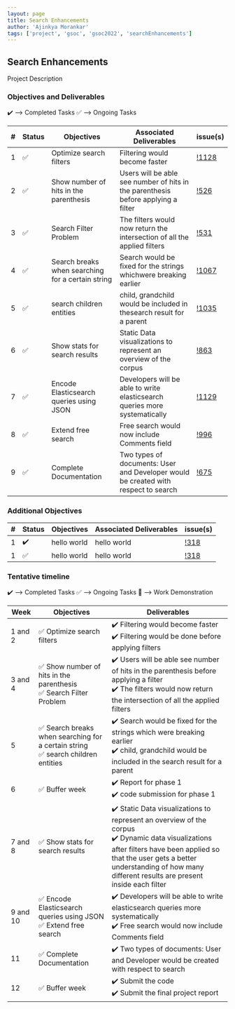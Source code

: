 ```yaml
---
layout: page
title: Search Enhancements
author: 'Ajinkya Morankar'
tags: ['project', 'gsoc', 'gsoc2022', 'searchEnhancements']
---
```



## Search Enhancements

Project Description 

### Objectives and Deliverables

:heavy_check_mark: --> Completed Tasks  :white_check_mark: --> Ongoing Tasks

| \# | Status  | Objectives                    | Associated Deliverables         | issue(s) |
| --- | --- | ----------------------------- | ---------------------------------------------- | -------- |
| 1 |:white_check_mark:|  Optimize search filters |  Filtering would become faster | [!1128](https://gitlab.com/cdli/framework/-/issues/1128) |
| 2 |:white_check_mark:|  Show number of hits in the parenthesis | Users will be able see number of hits in the parenthesis before applying a filter | [!526](https://gitlab.com/cdli/framework/-/issues/526) |
| 3 |:white_check_mark:|  Search Filter Problem |  The filters would now return the intersection of all the applied filters | [!531](https://gitlab.com/cdli/framework/-/issues/531) |
| 4 |:white_check_mark:|  Search breaks when searching for a certain string | Search would be fixed for the strings whichwere breaking earlier | [!1067](https://gitlab.com/cdli/framework/-/issues/1067) |
| 5 |:white_check_mark:|   search children entities |  child, grandchild would be included in thesearch result for a parent | [!1035](https://gitlab.com/cdli/framework/-/issues/1035) |
| 6 |:white_check_mark:|  Show stats for search results | Static Data visualizations to represent an overview of the corpus | [!863](https://gitlab.com/cdli/framework/-/issues/863) |
| 7 |:white_check_mark:|  Encode Elasticsearch queries using JSON |  Developers will be able to write elasticsearch queries more systematically | [!1129](https://gitlab.com/cdli/framework/-/issues/1129) |
| 8 |:white_check_mark:|   Extend free search | Free search would now include Comments field | [!996](https://gitlab.com/cdli/framework/-/issues/996) |
| 9 |:white_check_mark:|   Complete Documentation | Two types of documents: User and Developer would be created with respect to search | [!675](https://gitlab.com/cdli/framework/-/issues/675) |

### Additional Objectives

| \# | Status  | Objectives         | Associated Deliverables                                             | issue(s) |
| --- | --- | ------------------ | ------------------------------------------------------------------- | -------- |
| 1 | :heavy_check_mark: | hello world  | hello world |    [!318]()     |
| 1 | :white_check_mark: | hello world  | hello world |    [!318]()     |


### Tentative timeline

:heavy_check_mark: --> Completed Tasks  :white_check_mark: --> Ongoing Tasks  :raised_hands: --> Work Demonstration

| Week  |Objectives | Deliverables |
|---|---|---|
|1 and 2| :white_check_mark: Optimize search filters  |  :heavy_check_mark: Filtering would become faster <br/> :heavy_check_mark: Filtering would be done before applying filters|
|3 and 4| :white_check_mark: Show number of hits in the parenthesis <br/> :white_check_mark: Search Filter Problem  |  :heavy_check_mark: Users will be able see number of hits in the parenthesis before applying a filter <br/> :heavy_check_mark: The filters would now return the intersection of all the applied filters|
|5| :white_check_mark: Search breaks when searching for a certain string <br/> :white_check_mark: search children entities |  :heavy_check_mark: Search would be fixed for the strings which were breaking earlier <br/> :heavy_check_mark: child, grandchild would be included in the search result for a parent |
|6| :white_check_mark: Buffer week  |  :heavy_check_mark: Report for phase 1 <br/> :heavy_check_mark: code submission for phase 1|
|7 and 8| :white_check_mark: Show stats for search results  |  :heavy_check_mark: Static Data visualizations to represent an overview of the corpus <br/> :heavy_check_mark: Dynamic data visualizations after filters have been applied so that the user gets a better understanding of how many different results are present inside each filter|
|9 and 10| :white_check_mark: Encode Elasticsearch queries using JSON <br/> :white_check_mark: Extend free search |  :heavy_check_mark: Developers will be able to write elasticsearch queries more systematically <br/> :heavy_check_mark: Free search would now include Comments field|
|11| :white_check_mark: Complete Documentation  |  :heavy_check_mark: Two types of documents: User and Developer would be created with respect to search|
|12| :white_check_mark: Buffer week |  :heavy_check_mark: Submit the code <br/> :heavy_check_mark: Submit the final project report|
